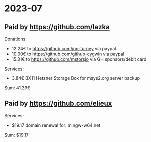 # 2023-07

## Paid by https://github.com/lazka

Donations:

* 12.24€ to https://github.com/jon-turney via paypal
* 10.00€ to https://github.com/github-cygwin via paypal
* 15.31€ to https://github.com/mstorsjo via GH sponsors/debit card

Services:

* 3.84€ BX11 Hetzner Storage Box for msys2.org server backup

Sum: 41.39€

## Paid by https://github.com/elieux

Services:

* $19.17 domain renewal for: mingw-w64.net

Sum: $19.17

